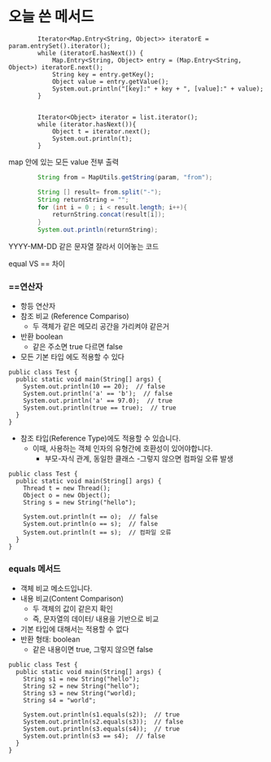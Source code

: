 # 오늘 쓴 메서드

``` 
        Iterator<Map.Entry<String, Object>> iteratorE = param.entrySet().iterator();
        while (iteratorE.hasNext()) {
            Map.Entry<String, Object> entry = (Map.Entry<String, Object>) iteratorE.next();
            String key = entry.getKey();
            Object value = entry.getValue();
            System.out.println("[key]:" + key + ", [value]:" + value);
        }


        Iterator<Object> iterator = list.iterator();
        while (iterator.hasNext()){
            Object t = iterator.next();
            System.out.println(t);
        }

```
map 안에 있는 모든 value 전부 출력


```java
        String from = MapUtils.getString(param, "from");

        String [] result= from.split("-");
        String returnString = "";
        for (int i = 0 ; i < result.length; i++){
            returnString.concat(result[i]);
        }
        System.out.println(returnString);
```

YYYY-MM-DD
같은 문자열 잘라서 이어놓는 코드


equal VS == 차이

### ==연산자
- 항등 연산자
- 참조 비교 (Reference Compariso)
  - 두 객체가 같은 메모리 공간을 가리켜야 같은거
- 반환 boolean
  - 같은 주소면 true 다르면 false
- 모든 기본 타입 에도 적용할 수 있다

```
public class Test {
  public static void main(String[] args) {
    System.out.println(10 == 20);  // false
    System.out.println('a' == 'b');  // false
    System.out.println('a' == 97.0);  // true
    System.out.println(true == true);  // true
  }
}
```
- 참조 타입(Reference Type)에도 적용할 수 있습니다.
  - 이때, 사용하는 객체 인자의 유형간에 호환성이 있어야합니다.
    - 부모-자식 관계, 동일한 클래스
-그렇지 않으면 컴파일 오류 발생

```
public class Test {
  public static void main(String[] args) {
    Thread t = new Thread();
    Object o = new Object();
    String s = new String("hello");
    
    System.out.println(t == o);  // false
    System.out.println(o == s);  // false
    System.out.println(t == s);  // 컴파일 오류
  }
}
```


### equals 메서드
- 객체 비교 메소드입니다.
- 내용 비교(Content Comparison)
  - 두 객체의 값이 같은지 확인
  - 즉, 문자열의 데이터/ 내용을 기반으로 비교
- 기본 타입에 대해서는 적용할 수 없다
- 반환 형태: boolean
  - 같은 내용이면 true, 그렇지 않으면 false

```
public class Test {
  public static void main(String[] args) {
    String s1 = new String("hello");
    String s2 = new String("hello");
    String s3 = new String("world);
    String s4 = "world";
    
    System.out.println(s1.equals(s2));  // true
    System.out.println(s2.equals(s3));  // false
    System.out.println(s3.equals(s4));  // true
    System.out.println(s3 == s4);  // false
  }
}
```
